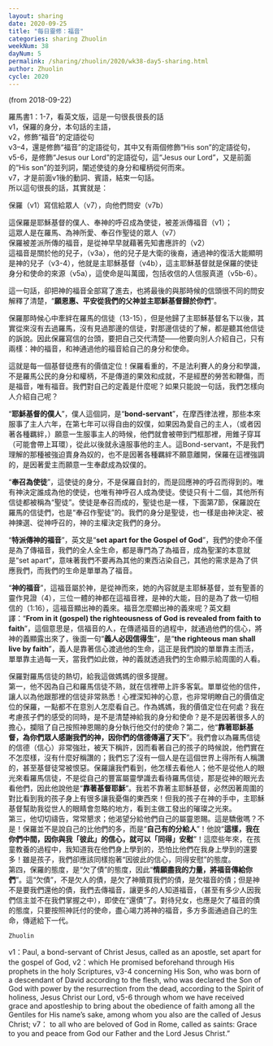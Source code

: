 ```yaml
---
layout: sharing
date: 2020-09-25
title: "每日靈修：福音"
categories: sharing Zhuolin
weekNum: 38
dayNum: 5
permalink: /sharing/zhuolin/2020/wk38-day5-sharing.html
author: Zhuolin
cycle: 2020
---
```

(from 2018-09-22)

羅馬書1：1-7，看英文版，這是一句很長很長的話  
v1，保羅的身分，本句話的主語，  
v2，修飾“福音”的定語從句  
v3–4，還是修飾“福音”的定語從句，其中又有兩個修飾“His son”的定語從句，  
v5-6，是修飾“Jesus our Lord”的定語從句，這“Jesus our Lord”，又是前面的“His son”的並列詞，闡述使徒的身分和權柄從何而來。  
v7，才是前面v1後的動詞、賓語，結束一句話。  
所以這句很長的話，其實就是：

保羅（v1）寫信給眾人（v7），向他們問安（v7b）

這保羅是耶穌基督的僕人、奉神的呼召成為使徒，被差派傳福音（v1）；  
這眾人是在羅馬、為神所愛、奉召作聖徒的眾人（v7）  
保羅被差派所傳的福音，是從神早早就藉著先知書應許的（v2）  
這福音是關於他的兒子，（v3a），他的兒子是大衛的後裔，通過神的復活大能顯明是神的兒子（v3-4），他就是主耶穌基督（v4b），這主耶穌基督就是保羅的使徒身分和使命的來源（v5a），這使命是叫萬國，包括收信的人信服真道（v5b-6）。

這一句話，卻把神的福音全部寫了進去，也將最後的與那時候的信頭很不同的問安解釋了清楚，“**願恩惠、平安從我們的父神並主耶穌基督歸於你們**”。

保羅那時候心中牽絆在羅馬的信徒（13-15），但是他歸了主耶穌基督名下以後，其實從來沒有去過羅馬，沒有見過那邊的信徒，對那邊信徒的了解，都是聽其他信徒的訴說。因此保羅寫信的台頭，要把自己交代清楚——他要向別人介紹自己，只有兩樣：神的福音，和神通過他的福音給自己的身分和使命。

這就是每一個基督徒應有的價值定位！保羅看重的，不是法利賽人的身分和學識，不是羅馬公民的身分和權柄，不是傳道的果效和成就，不是經歷的勞苦和鞭傷，而是福音，唯有福音。我們對自己的定義是什麼呢？如果只能說一句話，我們怎樣向人介紹自己呢？

“**耶穌基督的僕人**”，僕人這個詞，是“**bond-servant**”，在摩西律法裡，那些本來服事了主人六年，在第七年可以得自由的奴僕，如果因為愛自己的主人，（或者因著各種羈絆，）願意一生服事主人的時候，他們就會被帶到門框那裡，用錐子穿耳（可能會帶上耳環），從此以後就永遠服事他的主人。這Bond-servant，不是我們理解的那種被強迫賣身為奴的，也不是因著各種羈絆不願意離開，保羅在這裡強調的，是因著愛主而願意一生奉獻成為奴僕的。

“**奉召為使徒**”，這使徒的身分，不是保羅自封的，而是回應神的呼召而得到的。唯有神決定誰成為他的使徒，也唯有神呼召人成為使徒。使徒只有十二個，其他所有信徒都被稱為“聖徒”。使徒是奉召而成的，聖徒也是一樣，下面第7節，保羅說在羅馬的信徒們，也是“奉召作聖徒”的。我們的身分是聖徒，也一樣是由神決定、被神揀選、從神呼召的，神的主權決定我們的身分。

“**特派傳神的福音**”，英文是“**set apart for the Gospel of God**”，我們的使命不僅是為了傳福音，我們的全人全生命，都是專門為了為福音，成為聖潔的本意就是“set apart”，意味著我們不要再為其他的東西沾染自己，其他的需求是為了供應我們，而我們的生命是單單為了福音。

“**神的福音**”，這福音屬於神，是從神而來，她的內容就是主耶穌基督，並有聖善的靈作見證（4），三位一體的神都在這福音裡，是神的大能，目的是為了救一切相信的（1:16），這福音顯出神的義來。福音怎麼顯出神的義來呢？英文翻譯：“**From in it (gospel) the righteousness of God is revealed from faith to faith**”，這個意思是，信福音的人，在傳遞福音的過程中，就通過他們的信心，將神的義顯露出來了，後面一句“**義人必因信得生**”，是“**the righteous man shall live by faith**”，義人是靠著信心渡過他的生命，這正是我們說的單單靠主而活，單單靠主過每一天，當我們如此做，神的義就透過我們的生命顯示給周圍的人看。

保羅對羅馬信徒的熱切，給我這做媽媽的很多提醒。  
第一，他不因為自己和羅馬信徒不熟，就在信裡帶上許多客氣。單單從他的信件，讓人以為他跟那裡的信徒非常熟悉！心裡深知神的心意，也非常明瞭自己的價值定位的保羅，一點都不在意別人怎麼看自己。作為媽媽，我的價值定位在何處？我在考慮孩子們的感受的同時，是不是清楚神給我的身分和使命？是不是因著很多人的擔心，攔阻了自己按照神恩賜的身分執行他交付的使命？第二，他“**靠著耶穌基督，為你們眾人感謝我們的神，因你們的信德傳遍了天下**”。我們會以為羅馬信徒的信德（信心）非常強壯，被天下稱許，因而看著自己的孩子的時候說，他們實在不怎麼樣，沒有什麼好稱讚的；我們忘了沒有一個人是在這個世界上得所有人稱讚的，甚至基督徒常被恨惡。保羅讓我們看到，他怎樣去看他人；他不是從他人的眼光來看羅馬信徒，不是從自己的豐富屬靈學識去看待羅馬信徒，那是從神的眼光去看他們，因此他說他是“**靠著基督耶穌**”。我若不靠著主耶穌基督，必然因著周圍的對比看到我的孩子身上有很多讓我憂傷的東西來！但我的孩子在神的手中，主耶穌基督幫助我從世人的眼睛會忽略的地方，看到主做工發出的璀璨之光來。  
第三，他切切禱告，常常懇求；他渴望分給他們自己的屬靈恩賜。這是驕傲嗎？不是！保羅並不是說自己的比他們的多，而是“**自己有的分給人**”！他說“**這樣，我在你們中間，因你與我「彼此」的信心，就可以「同得」安慰**”！這麼些年來，在孩童教養的過程中，我知道我在他們身上學到的，恐怕比他們在我身上學到的還要多！雖是孩子，我們卻應該同樣抱著“因彼此的信心，同得安慰”的態度。  
第四，保羅的態度，是“欠了債”的態度，因此“**情願盡我的力量，將福音傳給你們**”。這“欠債”，不是欠人的債，是欠了神贖買我們的債，是欠福音的債；但是神不是要我們還他的債，我們去傳福音，讓更多的人知道福音，（甚至有多少人因我們信主並不在我們掌握之中），即使在“還債”了。對待兒女，也應是欠了福音的債的態度，只要按照神託付的使命，盡心竭力將神的福音，多方多面通過自己的生命，傳遞給下一代。

`Zhuolin`

v1：Paul, a bond-servant of Christ Jesus, called as an apostle, set apart for the gospel of God,
v2：which He promised beforehand through His prophets in the holy Scriptures,
v3-4 concerning His Son,
who was born of a descendant of David according to the flesh,
who was declared the Son of God with power by the resurrection from the dead,
according to the Spirit of holiness,
Jesus Christ our Lord,
v5-6 through whom we have received grace and apostleship to bring
about the obedience of faith among all the Gentiles for His
name’s sake, among whom you also are the called of Jesus
Christ;
v7： to all who are beloved of God in Rome, called as saints: Grace to you and peace from God our Father and the Lord Jesus Christ.”
